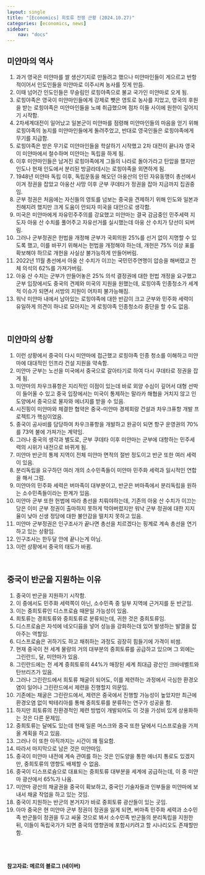 ```yaml
---
layout: single
title: "[Economics] 희토류 전쟁 근황 (2024.10.27)"
categories: [economics, news]
sidebar:
    nav: "docs"
---
```


## 미얀마의 역사
1. 과거 영국은 미얀마를 쌀 생산기지로 만들려고 했으나 미얀마인들이 게으르고 반항적이어서 인도인들을 미얀마로 이주시켜 농사를 짓게 만듬.
1. 이때 넘어간 인도인들은 무슬림인 로힝야족으로 불교 국가인 미얀마로 오게 됨.
1. 로힝야족은 영국이 미얀마인들에게 강제로 뺏은 영토로 농사를 지었고, 영국의 후원을 받는 로힝야족은 미얀마인들을 노예 취급했으며 점차 이들 사이에 원한이 깊어지기 시작함.
1. 2차세계대전이 일어났고 일본군이 미얀마를 점령해 미얀마인들의 마음을 얻기 위해 로힝야족의 농지를 미얀마인들에게 돌려주었고, 반대로 영국인들은 로힝야족에게 무기를 지급함.
1. 로힝야족은 받은 무기로 미얀마인들을 학살하기 시작했고 2차 대전이 끝나자 영국이 미얀마에서 철수하며 미얀마는 독립을 하게 됨.
1. 이후 미얀마인들은 남겨진 로힝야족에게 그들의 나라로 돌아가라고 탄압을 했지만 인도나 현재 인도에서 분리된 방글라데시는 로힝야족을 외면하게 됨.
1. 1948년 미얀마 독립 이후, 독립운동을 해오던 아웅산의 인민 자유동맹이 총선에서 이겨 정권을 잡았고 아웅산 사망 이후 군부 쿠데타가 정권을 잡아 지금까지 집권중임.
1. 군부 정권은 처음에는 자신들의 영토를 넘보는 중국을 견제하기 위해 인도와 일본과 친해지려 했지만 크게 도움이 안되자 미국을 대안으로 생각함.
1. 미국은 미얀마에게 자유민주주의를 강요했고 미얀마는 결국 감금중인 민주세력 지도자 아웅 산 수치를 풀어주고 자유선거를 실시했는데 아웅 산 수치가 당선이 되버림.
1. 그러나 군부정권은 헌법을 개정해 군부가 국회의원 25%를 선거 없이 지명할 수 있도록 했고, 이를 바꾸기 위해서는 헌법을 개정해야 하는데, 개헌은 75% 이상 표를 확보해야 하므로 개헌을 사실상 불가능하게 만들어버림.
1. 2022년 11월 총선에서 아웅 산 수치가 이끄는 국민민주연맹이 압승을 해버렸고 전체 의석의 62%를 가져가버림.
1. 아웅 산 수치는 군부가 만들어놓은 25% 의석 결정권에 대한 헌법 개정을 요구했고 군부 입장에서도 중국의 견제와 미국의 지원을 원했는데, 로힝야족 인종청소가 세계적 이슈가 되면서 서방의 지원이 어차피 불가능해짐.
1. 워낙 미얀마 내에서 남아있는 로힝야족에 대한 반감이 크고 군부와 민주화 세력이 유일하게 의견이 하나로 모아지는 게 로힝야족 인종청소라 중단을 할 수도 없음.

<br/>

## 미얀마의 상황
1. 이런 상황에서 중국이 다시 미얀마에 접근했고 로힝야족 인종 청소를 이해하고 미얀마에 대대적인 인프라 건설 지원을 약속함.
1. 미얀마 군부는 노선을 미국에서 중국으로 갈아타기로 하여 다시 쿠데타로 정권을 잡게 됨.
1. 미얀마의 차우크퓨항은 지리적인 이점이 있는데 바로 외양 수심이 깊어서 대형 선박이 들어올 수 있고 중국 입장에서는 미국이 통제하는 말라카 해협을 거치지 않고 인도양에서 중국으로 물자와 에너지를 받을 수 있음.
1. 시진핑이 미얀마와 체결한 협약은 중국-미얀마 경제회랑 건설과 차우크퓨항 개발 프로젝트가 핵심이었음.
1. 중국이 공사비를 담당하여 차우크퓨항을 개발하고 완공이 되면 항구 운영권의 70%를 73억 불에 가져가는 계약임.
1. 그러나 중국의 생각과 별도로, 군부 쿠데타 이후 미얀마는 군부에 대항하는 민주세력의 시위가 내전으로 바뀌게 됨.
1. 미얀마 반군의 통제 지역이 전체 미얀마 면적의 절반 정도이고 반군 또한 여러 세력이 있음.
1. 분리독립을 요구하던 여러 개의 소수민족들이 미얀마 민주화 세력과 일시적인 연합을 해서 그럼.
1. 미얀마의 민주화 세력은 버마족이 대부분이고, 반군은 버마족에서 분리독립을 원하는 소수민족들이라는 한계가 있음.
1. 미얀마 군부 또한 헌법에 따라 총선을 치뤄야하는데, 기존의 아웅 산 수치가 이끄는 당은 이미 군부 정권이 출마하지 못하게 막아버렸지만 워낙 군부 정권에 대한 지지율이 낮아 신생 정당에 대한 불안감을 떨치지 못하고 있음.
1. 미얀마 군부정권은 인구조사가 끝나면 총선을 치르겠다는 핑계로 계속 총선을 연기하고 있는 상황임.
1. 인구조사는 한두달 안에 끝나는게 아님.
1. 이런 상황에서 중국의 태도가 바뀜. 

<br/>

## 중국이 반군을 지원하는 이유
1. 중국이 반군을 지원하기 시작함.
1. 이 중에서도 민주화 세력쪽이 아닌, 소수민족 중 일부 지역에 근거지를 둔 반군임.
1. 이는 중희토류인 디스프로슘 때문일 가능성이 있음.
1. 희토류는 경희토류와 중희토류로 분류되는데, 귀한 것은 중희토류임.
1. 디스프로슘은 자석에 네오디뮴을 넣어 성능을 강화하는데 있어 발생하는 발열을 잡아주는 역할임.
1. 디스프로슘은 귀하기도 하고 채취하는 과정도 굉장히 힘들기에 가격이 비쌈.
1. 현재 중국이 전 세계 물량의 거의 대부분의 중희토류를 공급하고 있으며 그 외에는 그린란드, 달, 미얀마가 있음.
1. 그린란드에는 전 세계 중희토류의 44%가 매장된 세계 최대급 광산인 크바네벨트와 탄브리즈가 있음.
1. 그러나 그린란드에서 희토류 채굴이 되어도, 이를 제련하는 과정에서 극심한 환경오염이 일어나 그린란드에서 제련을 진행할지 의문임.
1. 기존에는 채굴은 그린란드에서, 제련은 중국에서 진행할 가능성이 높았지만 최근에 환경오염 없이 박테리아를 통해 중희토류를 분류하는 연구가 성공을 함.
1. 하지만 희토류의 친환경적인 제련 방법이 개발되어도 이 것을 가성비 있게 상용화하는 것은 다른 문제임.
1. 중희토류는 달에도 있는데 현재 일론 머스크와 중국 또한 달에서 디스프로슘을 가져올 계획을 하고 있음.
1. 그러나 이 또한 아직까지는 시간이 꽤 필요함.
1. 따라서 마지막으로 남은 것은 미얀마임.
1. 중국이 미얀마 내전에 계속 관여를 하는 것은 인도양을 통한 에너지 통로도 있겠지만, 중희토류의 영향도 배제할 수 없음.
1. 중국이 디스프로슘으로 대표되는 중희토류 대부분을 세계에 공급하는데, 이 중 미얀마 광산에서 65%가 나옴.
1. 미얀마 광산의 채굴권을 중국이 확보하고, 중국인 기술자들과 인부들을 미얀마에 보내서 채굴 작업을 하고 있는 것임.
1. 중국이 지원하는 반군의 본거지가 바로 중희토류 광산들이 있는 곳임.
1. 아마 중국은 현 미얀마 군부 정권이 정권을 잃게 되면, 버마족 민주화 세력과 소수민족 반군들이 정권을 두고 싸울 것으로 봐서 소수민족 반군들의 분리독립을 지원한 뒤, 이들이 독립국가가 되면 중국의 영향권에 포함시키려고 할 시나리오도 존재할만 함.


<br/>
<br/>

#### 참고자료: 메르의 블로그 (네이버) 